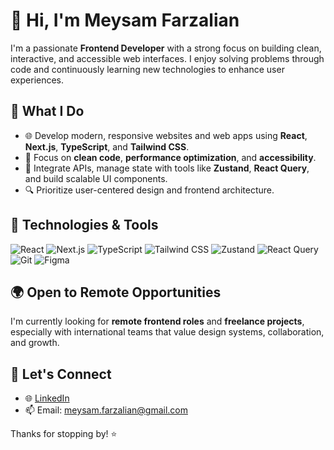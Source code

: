 # 👋 Hi, I'm Meysam Farzalian

I'm a passionate **Frontend Developer** with a strong focus on building clean, interactive, and accessible web interfaces. I enjoy solving problems through code and continuously learning new technologies to enhance user experiences.

## 🚀 What I Do

- 🌐 Develop modern, responsive websites and web apps using **React**, **Next.js**, **TypeScript**, and **Tailwind CSS**.
- 🧠 Focus on **clean code**, **performance optimization**, and **accessibility**.
- 🧰 Integrate APIs, manage state with tools like **Zustand**, **React Query**, and build scalable UI components.
- 🔍 Prioritize user-centered design and frontend architecture.

## 🧩 Technologies & Tools

![React](https://img.shields.io/badge/React-20232A?style=flat&logo=react)
![Next.js](https://img.shields.io/badge/Next.js-000000?style=flat&logo=nextdotjs)
![TypeScript](https://img.shields.io/badge/TypeScript-007ACC?style=flat&logo=typescript)
![Tailwind CSS](https://img.shields.io/badge/TailwindCSS-38B2AC?style=flat&logo=tailwind-css)
![Zustand](https://img.shields.io/badge/Zustand-000?style=flat&logo=zustand)
![React Query](https://img.shields.io/badge/React%20Query-FF4154?style=flat&logo=reactquery)
![Git](https://img.shields.io/badge/Git-F05032?style=flat&logo=git)
![Figma](https://img.shields.io/badge/Figma-000000?style=flat&logo=figma)

## 🌍 Open to Remote Opportunities

I'm currently looking for **remote frontend roles** and **freelance projects**, especially with international teams that value design systems, collaboration, and growth.

## 🤝 Let's Connect

- 🌐 [LinkedIn](https://www.linkedin.com/in/meysamfarzalian)
- 📫 Email: meysam.farzalian@gmail.com

Thanks for stopping by! ⭐
